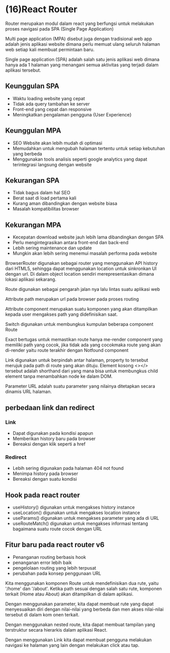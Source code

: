 # (16)React Router

Router merupakan modul dalam react yang berfungsi untuk melakukan proses navigasi pada SPA (Single Page Application)

Multi page application (MPA) disebut juga dengan tradisional web app adalah jenis aplikasi website dimana perlu memuat ulang seluruh halaman web setiap kali membuat permintaan baru.

Single page application (SPA) adalah salah satu jenis aplikasi web dimana hanya ada 1 halaman yang menangani semua aktivitas yang terjadi dalam aplikasi tersebut.

## Keunggulan SPA

- Waktu loading website yang cepat
- Tidak ada query tambahan ke server
- Front-end yang cepat dan responsive
- Meningkatkan pengalaman pengguna {User Experience}

## Keunggulan MPA

- SEO Website akan lebih mudah di optimasi
- Memudahkan untuk mengubah halaman tertentu untuk setiap kebutuhan yang berbeda
- Menggunakan tools analisis seperti google analytics yang dapat terintegrasi langsung dengan website

## Kekurangan SPA

- Tidak bagus dalam hal SEO
- Berat saat di load pertama kali
- Kurang aman dibandingkan dengan website biasa
- Masalah kompatibilitas browser

## Kekurangan MPA

- Kecepatan download website jauh lebih lama dibandingkan dengan SPA
- Perlu mengintegrasikan antara front-end dan back-end
- Lebih sering maintenance dan update
- Mungkin akan lebih sering menemui masalah performa pada website

BrowserRouter digunakan sebagai router yang menggunakan API history dari HTML5, sehingga dapat menggunakan location untuk sinkronkan Ul dengan url. Di dalam object location sendiri merepresentasikan dimana lokasi aplikasi sekarang.

Route digunakan sebagai pengarah jalan nya lalu lintas suatu aplikasi web

Attribute path merupakan url pada browser pada proses routing

Attribute component merupakan suatu komponen yang akan ditampilkan kepada user mengakses path yang didefinisikan saat.

Switch digunakan untuk membungkus kumpulan beberapa component Route

Exact bertugas untuk memastikan route hanya me-render component yang memiliki path yang cocok, jika tidak ada yang cocokmaka route yang akan di-render yaitu route terakhir dengan Notfound component

Link digunakan untuk berpindah antar halaman, property to tersebut merujuk pada path di route yang akan dituju.
Element kosong <></> tersebut adalah shorthand dari yang mana bisa untuk membungkus child element tanpa menambahkan node ke dalam DOM.

Parameter URL adalah suatu parameter yang nilainya ditetapkan secara dinamis URL halaman.

## perbedaan link dan redirect

### Link

- Dapat digunakan pada kondisi apapun
- Memberikan history baru pada browser
- Bereaksi dengan klik seperti a href

### Redirect

- Lebih sering digunakan pada halaman 404 not found
- Menimpa history pada browser
- Bereaksi dengan suatu kondisi

## Hook pada react router

- useHistory() digunakan untuk mengakses history instance
- useLocation() digunakan untuk mengakses location instance
- useParams() digunakan untuk mengakses parameter yang ada di URL
- useRouteMatch() digunakan untuk mengakses informasi tentang bagaimana suatu route cocok dengan URL

## Fitur baru pada react router v6

- Penanganan routing berbasis hook
- penanganan error lebih baik
- pengelolaan routing yang lebih terpusat
- perubahan pada konsep penggunaan URL

Kita menggunakan komponen Route untuk mendefinisikan dua rute, yaitu '/home' dan '/about'. Ketika path sesuai dengan salah satu rute, komponen terkait (Home atau About) akan ditampilkan di dalam aplikasi.

Dengan menggunakan parameter, kita dapat membuat rute yang dapat menyesuaikan diri dengan nilai-nilai yang berbeda dan men akses nilai-nilai tersebut di dalam kom onen terkait.

Dengan menggunakan nested route, kita dapat membuat tampilan yang terstruktur secara hierarkis dalam aplikasi React.

Dengan menggunakan Link kita dapat membuat pengguna melakukan navigasi ke halaman yang Iain dengan melakukan click atau tap.

